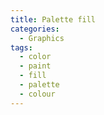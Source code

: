 ```yaml
---
title: Palette fill
categories:
  - Graphics
tags:
  - color
  - paint
  - fill
  - palette
  - colour
---
```

